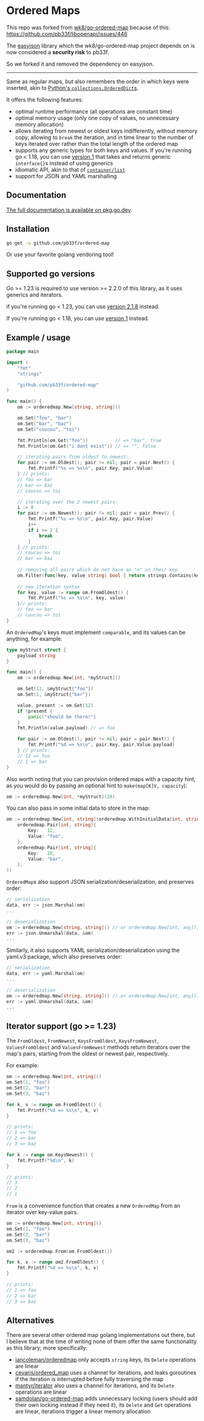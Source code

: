 # Ordered Maps

This repo was forked from [wk8/go-ordered-map](https://github.com/wk8/go-ordered-map) because of this: https://github.com/pb33f/libopenapi/issues/446

The [easyjson](https://github.com/mailru/easyjson) library which the wk8/go-ordered-map project depends on is now considered a **security risk** to pb33f.

So we forked it and removed the dependency on easyjson.

---

Same as regular maps, but also remembers the order in which keys were inserted, akin to [Python's `collections.OrderedDict`s](https://docs.python.org/3.7/library/collections.html#ordereddict-objects).

It offers the following features:
* optimal runtime performance (all operations are constant time)
* optimal memory usage (only one copy of values, no unnecessary memory allocation)
* allows iterating from newest or oldest keys indifferently, without memory copy, allowing to `break` the iteration, and in time linear to the number of keys iterated over rather than the total length of the ordered map
* supports any generic types for both keys and values. If you're running go < 1.18, you can use [version 1](https://github.com/wk8/go-ordered-map/tree/v1) that takes and returns generic `interface{}`s instead of using generics
* idiomatic API, akin to that of [`container/list`](https://golang.org/pkg/container/list)
* support for JSON and YAML marshalling

## Documentation

[The full documentation is available on pkg.go.dev](https://pkg.go.dev/github.com/pb33f/ordered-map).

## Installation
```bash
go get -u github.com/pb33f/ordered-map
```

Or use your favorite golang vendoring tool!

## Supported go versions

Go >= 1.23 is required to use version >= 2.2.0 of this library, as it uses generics and iterators.

if you're running go < 1.23, you can use [version 2.1.8](https://github.com/wk8/go-ordered-map/tree/v2.1.8) instead.

If you're running go < 1.18, you can use [version 1](https://github.com/wk8/go-ordered-map/tree/v1) instead.

## Example / usage

```go
package main

import (
	"fmt"
	"strings"

	"github.com/pb33f/ordered-map"
)

func main() {
	om := orderedmap.New[string, string]()

	om.Set("foo", "bar")
	om.Set("bar", "baz")
	om.Set("coucou", "toi")

	fmt.Println(om.Get("foo"))          // => "bar", true
	fmt.Println(om.Get("i dont exist")) // => "", false

	// iterating pairs from oldest to newest:
	for pair := om.Oldest(); pair != nil; pair = pair.Next() {
		fmt.Printf("%s => %s\n", pair.Key, pair.Value)
	} // prints:
	// foo => bar
	// bar => baz
	// coucou => toi

	// iterating over the 2 newest pairs:
	i := 0
	for pair := om.Newest(); pair != nil; pair = pair.Prev() {
		fmt.Printf("%s => %s\n", pair.Key, pair.Value)
		i++
		if i >= 2 {
			break
		}
	} // prints:
	// coucou => toi
	// bar => baz
	
	// removing all pairs which do not have an "o" in their key
	om.Filter(func(key, value string) bool { return strings.Contains(key, "o") })
	
	// new iteration syntax
	for key, value := range om.FromOldest() {
		fmt.Printf("%s => %s\n", key, value)
	}// prints:
	// foo => bar
	// coucou => toi
}
```

An `OrderedMap`'s keys must implement `comparable`, and its values can be anything, for example:

```go
type myStruct struct {
	payload string
}

func main() {
	om := orderedmap.New[int, *myStruct]()

	om.Set(12, &myStruct{"foo"})
	om.Set(1, &myStruct{"bar"})

	value, present := om.Get(12)
	if !present {
		panic("should be there!")
	}
	fmt.Println(value.payload) // => foo

	for pair := om.Oldest(); pair != nil; pair = pair.Next() {
		fmt.Printf("%d => %s\n", pair.Key, pair.Value.payload)
	} // prints:
	// 12 => foo
	// 1 => bar
}
```

Also worth noting that you can provision ordered maps with a capacity hint, as you would do by passing an optional hint to `make(map[K]V, capacity`):
```go
om := orderedmap.New[int, *myStruct](28)
```

You can also pass in some initial data to store in the map:
```go
om := orderedmap.New[int, string](orderedmap.WithInitialData[int, string](
	orderedmap.Pair[int, string]{
		Key:   12,
		Value: "foo",
	},
	orderedmap.Pair[int, string]{
		Key:   28,
		Value: "bar",
	},
))
```

`OrderedMap`s also support JSON serialization/deserialization, and preserves order:

```go
// serialization
data, err := json.Marshal(om)
...

// deserialization
om := orderedmap.New[string, string]() // or orderedmap.New[int, any](), or any type you expect
err := json.Unmarshal(data, &om)
...
```

Similarly, it also supports YAML serialization/deserialization using the yaml.v3 package, which also preserves order:

```go
// serialization
data, err := yaml.Marshal(om)
...

// deserialization
om := orderedmap.New[string, string]() // or orderedmap.New[int, any](), or any type you expect
err := yaml.Unmarshal(data, &om)
...
```

## Iterator support (go >= 1.23)

The `FromOldest`, `FromNewest`, `KeysFromOldest`, `KeysFromNewest`, `ValuesFromOldest` and `ValuesFromNewest` methods return iterators over the map's pairs, starting from the oldest or newest pair, respectively.

For example:

```go
om := orderedmap.New[int, string]()
om.Set(1, "foo")
om.Set(2, "bar")
om.Set(3, "baz")

for k, v := range om.FromOldest() {
	fmt.Printf("%d => %s\n", k, v)
}

// prints:
// 1 => foo
// 2 => bar
// 3 => baz

for k := range om.KeysNewest() {
	fmt.Printf("%d\n", k)
}

// prints:
// 3
// 2
// 1
```

`From` is a convenience function that creates a new `OrderedMap` from an iterator over key-value pairs.

```go
om := orderedmap.New[int, string]()
om.Set(1, "foo")
om.Set(2, "bar")
om.Set(3, "baz")

om2 := orderedmap.From(om.FromOldest())

for k, v := range om2.FromOldest() {
	fmt.Printf("%d => %s\n", k, v)
}

// prints:
// 1 => foo
// 2 => bar
// 3 => baz
```

## Alternatives

There are several other ordered map golang implementations out there, but I believe that at the time of writing none of them offer the same functionality as this library; more specifically:
* [iancoleman/orderedmap](https://github.com/iancoleman/orderedmap) only accepts `string` keys, its `Delete` operations are linear
* [cevaris/ordered_map](https://github.com/cevaris/ordered_map) uses a channel for iterations, and leaks goroutines if the iteration is interrupted before fully traversing the map
* [mantyr/iterator](https://github.com/mantyr/iterator) also uses a channel for iterations, and its `Delete` operations are linear
* [samdolan/go-ordered-map](https://github.com/samdolan/go-ordered-map) adds unnecessary locking (users should add their own locking instead if they need it), its `Delete` and `Get` operations are linear, iterations trigger a linear memory allocation
